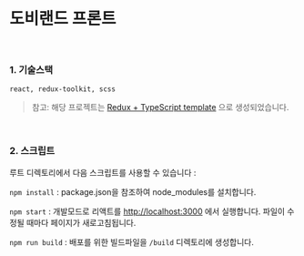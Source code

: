 # 도비랜드 프론트

<br>

### 1. 기술스택
```plaintext
react, redux-toolkit, scss
```
> 참고: 해당 프로젝트는 [Redux + TypeScript template](https://redux-toolkit.js.org/introduction/getting-started#using-create-react-app) 으로 생성되었습니다.

<br>

### 2. 스크립트

루트 디렉토리에서 다음 스크립트를 사용할 수 있습니다 :

`npm install` :  package.json을 참조하여 node_modules를 설치합니다.

`npm start` : 개발모드로 리액트를 [http://localhost:3000](http://localhost:3000) 에서 실행합니다. 파일이 수정될 때마다 페이지가 새로고침됩니다.

`npm run build` : 배포를 위한 빌드파일을 `/build` 디렉토리에 생성합니다.

<br>